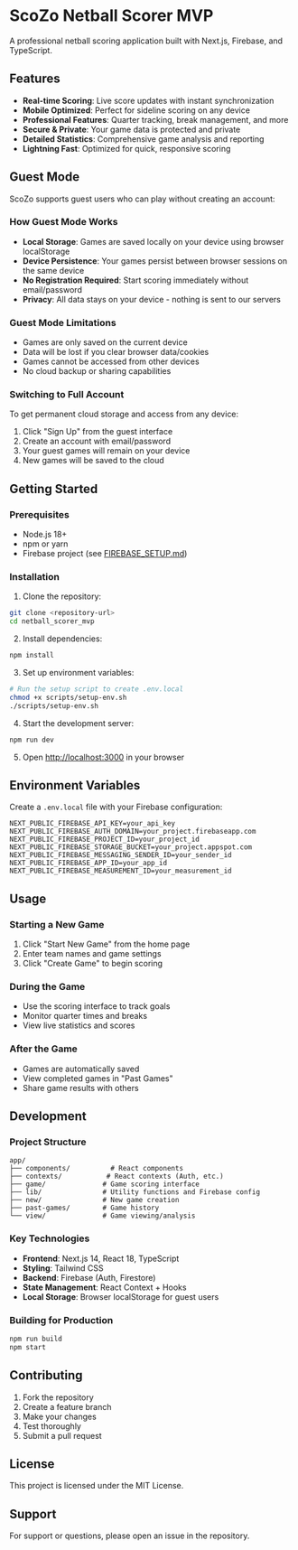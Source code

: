 # ScoZo Netball Scorer MVP

A professional netball scoring application built with Next.js, Firebase, and TypeScript.

## Features

- **Real-time Scoring**: Live score updates with instant synchronization
- **Mobile Optimized**: Perfect for sideline scoring on any device
- **Professional Features**: Quarter tracking, break management, and more
- **Secure & Private**: Your game data is protected and private
- **Detailed Statistics**: Comprehensive game analysis and reporting
- **Lightning Fast**: Optimized for quick, responsive scoring

## Guest Mode

ScoZo supports guest users who can play without creating an account:

### How Guest Mode Works

- **Local Storage**: Games are saved locally on your device using browser localStorage
- **Device Persistence**: Your games persist between browser sessions on the same device
- **No Registration Required**: Start scoring immediately without email/password
- **Privacy**: All data stays on your device - nothing is sent to our servers

### Guest Mode Limitations

- Games are only saved on the current device
- Data will be lost if you clear browser data/cookies
- Games cannot be accessed from other devices
- No cloud backup or sharing capabilities

### Switching to Full Account

To get permanent cloud storage and access from any device:
1. Click "Sign Up" from the guest interface
2. Create an account with email/password
3. Your guest games will remain on your device
4. New games will be saved to the cloud

## Getting Started

### Prerequisites

- Node.js 18+ 
- npm or yarn
- Firebase project (see [FIREBASE_SETUP.md](./FIREBASE_SETUP.md))

### Installation

1. Clone the repository:
```bash
git clone <repository-url>
cd netball_scorer_mvp
```

2. Install dependencies:
```bash
npm install
```

3. Set up environment variables:
```bash
# Run the setup script to create .env.local
chmod +x scripts/setup-env.sh
./scripts/setup-env.sh
```

4. Start the development server:
```bash
npm run dev
```

5. Open [http://localhost:3000](http://localhost:3000) in your browser

## Environment Variables

Create a `.env.local` file with your Firebase configuration:

```env
NEXT_PUBLIC_FIREBASE_API_KEY=your_api_key
NEXT_PUBLIC_FIREBASE_AUTH_DOMAIN=your_project.firebaseapp.com
NEXT_PUBLIC_FIREBASE_PROJECT_ID=your_project_id
NEXT_PUBLIC_FIREBASE_STORAGE_BUCKET=your_project.appspot.com
NEXT_PUBLIC_FIREBASE_MESSAGING_SENDER_ID=your_sender_id
NEXT_PUBLIC_FIREBASE_APP_ID=your_app_id
NEXT_PUBLIC_FIREBASE_MEASUREMENT_ID=your_measurement_id
```

## Usage

### Starting a New Game

1. Click "Start New Game" from the home page
2. Enter team names and game settings
3. Click "Create Game" to begin scoring

### During the Game

- Use the scoring interface to track goals
- Monitor quarter times and breaks
- View live statistics and scores

### After the Game

- Games are automatically saved
- View completed games in "Past Games"
- Share game results with others

## Development

### Project Structure

```
app/
├── components/          # React components
├── contexts/           # React contexts (Auth, etc.)
├── game/              # Game scoring interface
├── lib/               # Utility functions and Firebase config
├── new/               # New game creation
├── past-games/        # Game history
└── view/              # Game viewing/analysis
```

### Key Technologies

- **Frontend**: Next.js 14, React 18, TypeScript
- **Styling**: Tailwind CSS
- **Backend**: Firebase (Auth, Firestore)
- **State Management**: React Context + Hooks
- **Local Storage**: Browser localStorage for guest users

### Building for Production

```bash
npm run build
npm start
```

## Contributing

1. Fork the repository
2. Create a feature branch
3. Make your changes
4. Test thoroughly
5. Submit a pull request

## License

This project is licensed under the MIT License.

## Support

For support or questions, please open an issue in the repository.
